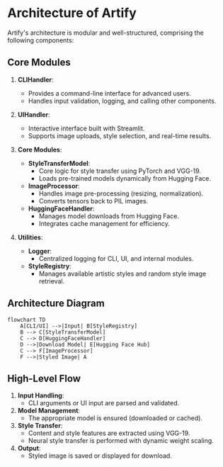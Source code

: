 # Architecture of Artify

Artify's architecture is modular and well-structured, comprising the following components:

## Core Modules
1. **CLIHandler**:
   - Provides a command-line interface for advanced users.
   - Handles input validation, logging, and calling other components.
   
2. **UIHandler**:
   - Interactive interface built with Streamlit.
   - Supports image uploads, style selection, and real-time results.

3. **Core Modules**:
   - **StyleTransferModel**:
     - Core logic for style transfer using PyTorch and VGG-19.
     - Loads pre-trained models dynamically from Hugging Face.
   - **ImageProcessor**:
     - Handles image pre-processing (resizing, normalization).
     - Converts tensors back to PIL images.
   - **HuggingFaceHandler**:
     - Manages model downloads from Hugging Face.
     - Integrates cache management for efficiency.

4. **Utilities**:
   - **Logger**:
     - Centralized logging for CLI, UI, and internal modules.
   - **StyleRegistry**:
     - Manages available artistic styles and random style image retrieval.

## Architecture Diagram
```mermaid
flowchart TD
    A[CLI/UI] -->|Input| B[StyleRegistry]
    B --> C[StyleTransferModel]
    C --> D[HuggingFaceHandler]
    D -->|Download Model| E[Hugging Face Hub]
    C --> F[ImageProcessor]
    F -->|Styled Image| A
```

## High-Level Flow
1. **Input Handling**:
   - CLI arguments or UI input are parsed and validated.
2. **Model Management**:
   - The appropriate model is ensured (downloaded or cached).
3. **Style Transfer**:
   - Content and style features are extracted using VGG-19.
   - Neural style transfer is performed with dynamic weight scaling.
4. **Output**:
   - Styled image is saved or displayed for download.

